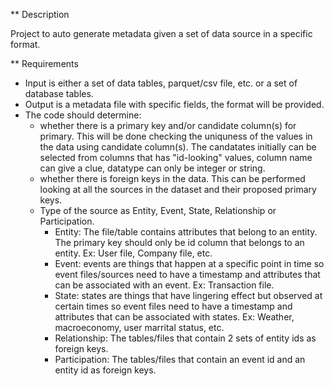 
** Description

Project to auto generate metadata given a set of data source in a specific format. 

** Requirements
- Input is either a set of data tables, parquet/csv file, etc. or a set of database tables.
- Output is a metadata file with specific fields, the format will be provided.
- The code should determine:
  - whether there is a primary key and/or candidate column(s) for primary. This will be done 
  checking the uniquness of the values in the data using candidate column(s). The candatates initially can be selected 
  from columns that has "id-looking" values, column name can give a clue, datatype can only be integer or string.
  - whether there is foreign keys in the data. This can be performed looking at all the sources in the dataset and their proposed 
  primary keys.
  - Type of the source as Entity, Event, State, Relationship or Participation.
    - Entity: The file/table contains attributes that belong to an entity. The primary key should only be id
    column that belongs to an entity. Ex: User file, Company file, etc. 
    - Event: events are things that happen at a specific point in time so event files/sources need to have a timestamp and attributes 
    that can be associated with an event. Ex: Transaction file. 
    - State: states are things that have lingering effect but observed at certain times so event files need to have a timestamp and 
    attributes that can be associated with states. Ex: Weather, macroeconomy, user marrital status, etc.
    - Relationship: The tables/files that contain 2 sets of entity ids as foreign keys.
    - Participation: The tables/files that contain an event id and an entity id as foreign keys.
